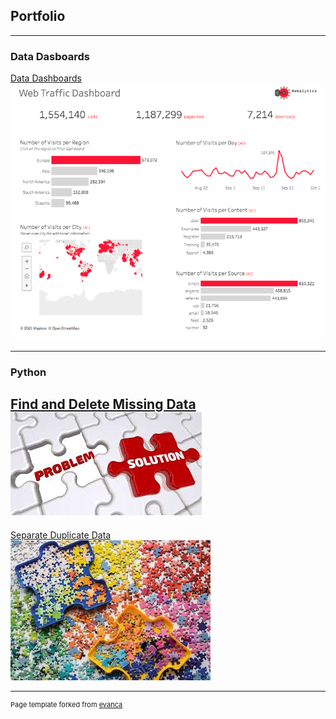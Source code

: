 ## Portfolio

---

### Data Dasboards

[Data Dashboards](/Tableau_Dashboards)
<br>
[<img alt="Data Dashboards" src="images/Data_Viz.jpeg?raw=true"/>](/Tableau_Dashboards)


---

### Python 

[Find and Delete Missing Data](/Find_and_Delete_Missing_Data)
<br>
[<img alt="Find and Delete Missing Data" src="images/missing_data.jpeg?raw=true" />](/Find_and_Delete_Missing_Data)
<br>
---

[Separate Duplicate Data](/Separate_Duplicates_from_Dataset)
<br>
[<img alt="Separate Duplicate Data" src="images/separate_duplicates.jpg?raw=true" />](/Separate_Duplicates_from_Dataset)




<!--
[Profitable App Profiles for the App Store and Google Play Markets](/pdf/sample_presentation.pdf)
<br>
<img src="images/separate_duplicates.jpg?raw=true"/>

---




[Profitable App Profiles for the App Store and Google Play Markets](http://example.com/)
<img src="images/dummy_thumbnail.jpg?raw=true"/>

---

### Category Name 2

- [Project 1 Title](http://example.com/)
- [Project 2 Title](http://example.com/)
- [Project 3 Title](http://example.com/)
- [Project 4 Title](http://example.com/)
- [Project 5 Title](http://example.com/)

---
-->




---
<p style="font-size:11px">Page template forked from <a href="https://github.com/evanca/quick-portfolio">evanca</a></p>
<!-- Remove above link if you don't want to attibute -->
